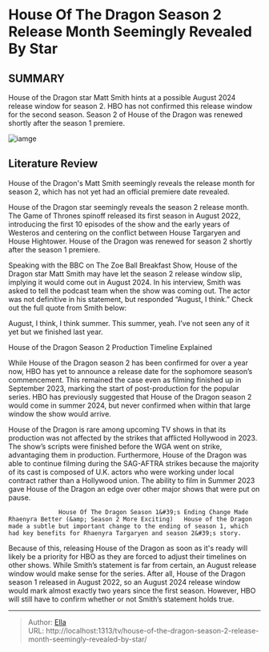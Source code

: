# House Of The Dragon Season 2 Release Month Seemingly Revealed By Star


## SUMMARY 



  House of the Dragon star Matt Smith hints at a possible August 2024 release window for season 2.   HBO has not confirmed this release window for the second season.   Season 2 of House of the Dragon was renewed shortly after the season 1 premiere.  

![iamge]()

## Literature Review
House of the Dragon&#39;s Matt Smith seemingly reveals the release month for season 2, which has not yet had an official premiere date revealed.




House of the Dragon star seemingly reveals the season 2 release month. The Game of Thrones spinoff released its first season in August 2022, introducing the first 10 episodes of the show and the early years of Westeros and centering on the conflict between House Targaryen and House Hightower. House of the Dragon was renewed for season 2 shortly after the season 1 premiere.




Speaking with the BBC on The Zoe Ball Breakfast Show, House of the Dragon star Matt Smith may have let the season 2 release window slip, implying it would come out in August 2024. In his interview, Smith was asked to tell the podcast team when the show was coming out. The actor was not definitive in his statement, but responded “August, I think.” Check out the full quote from Smith below:


August, I think, I think summer. This summer, yeah. I’ve not seen any of it yet but we finished last year.



 House of the Dragon Season 2 Production Timeline Explained 
         

While House of the Dragon season 2 has been confirmed for over a year now, HBO has yet to announce a release date for the sophomore season’s commencement. This remained the case even as filming finished up in September 2023, marking the start of post-production for the popular series. HBO has previously suggested that House of the Dragon season 2 would come in summer 2024, but never confirmed when within that large window the show would arrive.




House of the Dragon is rare among upcoming TV shows in that its production was not affected by the strikes that afflicted Hollywood in 2023. The show’s scripts were finished before the WGA went on strike, advantaging them in production. Furthermore, House of the Dragon was able to continue filming during the SAG-AFTRA strikes because the majority of its cast is composed of U.K. actors who were working under local contract rather than a Hollywood union. The ability to film in Summer 2023 gave House of the Dragon an edge over other major shows that were put on pause.

                  House Of The Dragon Season 1&#39;s Ending Change Made Rhaenyra Better (&amp; Season 2 More Exciting)   House of the Dragon made a subtle but important change to the ending of season 1, which had key benefits for Rhaenyra Targaryen and season 2&#39;s story.    

Because of this, releasing House of the Dragon as soon as it&#39;s ready will likely be a priority for HBO as they are forced to adjust their timelines on other shows. While Smith’s statement is far from certain, an August release window would make sense for the series. After all, House of the Dragon season 1 released in August 2022, so an August 2024 release window would mark almost exactly two years since the first season. However, HBO will still have to confirm whether or not Smith’s statement holds true.






---

> Author: [Ella](https://instagram.hk.cn/)  
> URL: http://localhost:1313/tv/house-of-the-dragon-season-2-release-month-seemingly-revealed-by-star/  

